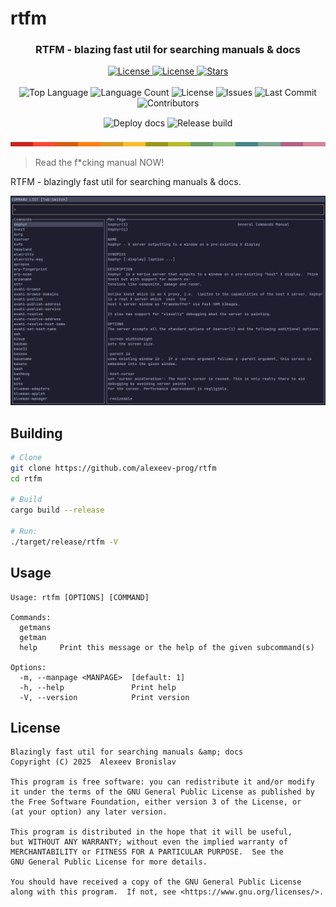 # rtfm

<a id="readme-top"></a>

<div align="center">
  <!-- <img src="https://raw.githubusercontent.com/alexeev-prog/rtfm/refs/heads/main/docs/logo.png" width="250" alt="RTFM Logo"> -->

  <h3>RTFM - blazing fast util for searching manuals &amp; docs</h3>

  <div>
    <a href="https://alexeev-prog.github.io/alexeev-prog/">
        <img src="https://img.shields.io/badge/Check-site-blue?style=for-the-badge" alt="License">
    </a>
    <a href="https://github.com/alexeev-prog/rtfm/blob/main/LICENSE">
      <img src="https://img.shields.io/badge/License-GPL_v3-blue?style=for-the-badge&logo=gnu" alt="License">
    </a>
    <a href="https://github.com/alexeev-prog/rtfm/stargazers">
      <img src="https://img.shields.io/github/stars/alexeev-prog/rtfm?style=for-the-badge&logo=github" alt="Stars">
    </a>
  </div>
</div>

<br>

<div align="center">
  <img src="https://img.shields.io/github/languages/top/alexeev-prog/rtfm?style=for-the-badge" alt="Top Language">
  <img src="https://img.shields.io/github/languages/count/alexeev-prog/rtfm?style=for-the-badge" alt="Language Count">
  <img src="https://img.shields.io/github/license/alexeev-prog/rtfm?style=for-the-badge" alt="License">
  <img src="https://img.shields.io/github/issues/alexeev-prog/rtfm?style=for-the-badge&color=critical" alt="Issues">
  <img src="https://img.shields.io/github/last-commit/alexeev-prog/rtfm?style=for-the-badge" alt="Last Commit">
  <img src="https://img.shields.io/github/contributors/alexeev-prog/rtfm?style=for-the-badge" alt="Contributors">
</div>

<div align="center" style="margin: 15px 0">
  <img src="https://github.com/alexeev-prog/rtfm/actions/workflows/deploy_docs.yml/badge.svg" alt="Deploy docs">
  <img src="https://github.com/alexeev-prog/rtfm/actions/workflows/release.yml/badge.svg" alt="Release build">
</div>

<div align="center">
  <img src="https://raw.githubusercontent.com/alexeev-prog/rtfm/refs/heads/main/docs/pallet-0.png" width="600" alt="Color Palette">
</div>

 > Read the f*cking manual NOW!

RTFM - blazingly fast util for searching manuals &amp; docs.

![img.png](https://raw.githubusercontent.com/alexeev-prog/rtfm/refs/heads/main/img.png)

## Building

```bash
# Clone
git clone https://github.com/alexeev-prog/rtfm
cd rtfm

# Build
cargo build --release

# Run:
./target/release/rtfm -V
```

## Usage

```
Usage: rtfm [OPTIONS] [COMMAND]

Commands:
  getmans  
  getman   
  help     Print this message or the help of the given subcommand(s)

Options:
  -m, --manpage <MANPAGE>  [default: 1]
  -h, --help               Print help
  -V, --version            Print version
```

## License

```
Blazingly fast util for searching manuals &amp; docs
Copyright (C) 2025  Alexeev Bronislav

This program is free software: you can redistribute it and/or modify
it under the terms of the GNU General Public License as published by
the Free Software Foundation, either version 3 of the License, or
(at your option) any later version.

This program is distributed in the hope that it will be useful,
but WITHOUT ANY WARRANTY; without even the implied warranty of
MERCHANTABILITY or FITNESS FOR A PARTICULAR PURPOSE.  See the
GNU General Public License for more details.

You should have received a copy of the GNU General Public License
along with this program.  If not, see <https://www.gnu.org/licenses/>.
```
